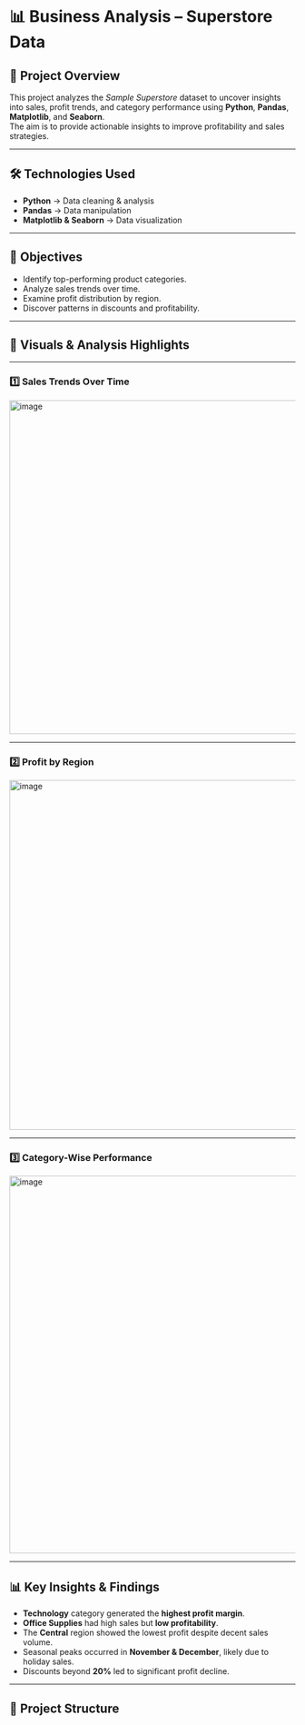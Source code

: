 # 📊 Business Analysis – Superstore Data

## 📌 Project Overview
This project analyzes the *Sample Superstore* dataset to uncover insights into sales, profit trends, and category performance using **Python**, **Pandas**, **Matplotlib**, and **Seaborn**.  
The aim is to provide actionable insights to improve profitability and sales strategies.

---

## 🛠 Technologies Used
- **Python** → Data cleaning & analysis  
- **Pandas** → Data manipulation  
- **Matplotlib & Seaborn** → Data visualization  

---

## 🎯 Objectives
- Identify top-performing product categories.
- Analyze sales trends over time.
- Examine profit distribution by region.
- Discover patterns in discounts and profitability.

---

## 📸 Visuals & Analysis Highlights

---

### 1️⃣ Sales Trends Over Time
<img width="1374" height="588" alt="image" src="https://github.com/user-attachments/assets/49a7ab45-bcd0-4392-a5bd-5a61a7e56ac4" />


---

### 2️⃣ Profit by Region
<img width="1044" height="616" alt="image" src="https://github.com/user-attachments/assets/6dfd84ce-d62a-454c-b9f6-4011afb85bc4" />


---

### 3️⃣ Category-Wise Performance
<img width="1365" height="665" alt="image" src="https://github.com/user-attachments/assets/3a56f463-4c22-4f2d-b465-32648360d2fd" />


---

## 📊 Key Insights & Findings

- **Technology** category generated the **highest profit margin**.  
- **Office Supplies** had high sales but **low profitability**.  
- The **Central** region showed the lowest profit despite decent sales volume.  
- Seasonal peaks occurred in **November & December**, likely due to holiday sales.  
- Discounts beyond **20%** led to significant profit decline.  


---

## 📂 Project Structure
